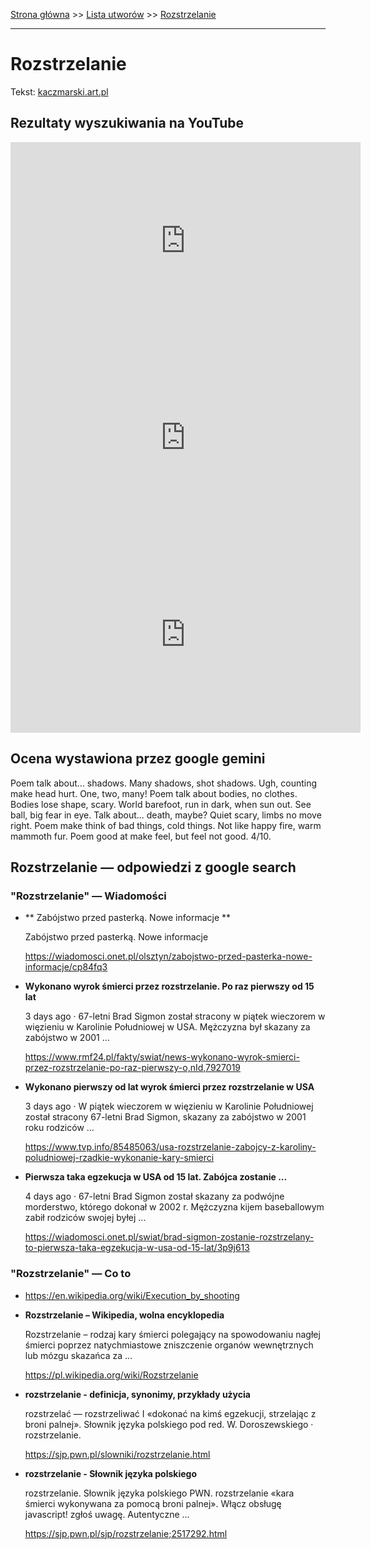 [Strona główna](../index.md) >> [Lista utworów](../list.md) >> [Rozstrzelanie](523.md)

---

# Rozstrzelanie

Tekst: [kaczmarski.art.pl](https://www.kaczmarski.art.pl/tworczosc/wiersze/rozstrzelanie/)

## Rezultaty wyszukiwania na YouTube

<iframe width="560" height="315" src="https://www.youtube.com/embed/DtqmPvMwFVk?si=IdontcarewhotheIRSsendsImnotpayingtaxes" title="YouTube video player" frameborder="0" allow="accelerometer; autoplay; clipboard-write; encrypted-media; gyroscope; picture-in-picture; web-share" referrerpolicy="strict-origin-when-cross-origin" allowfullscreen></iframe>

<iframe width="560" height="315" src="https://www.youtube.com/embed/SMwaMTP8HSQ?si=IdontcarewhotheIRSsendsImnotpayingtaxes" title="YouTube video player" frameborder="0" allow="accelerometer; autoplay; clipboard-write; encrypted-media; gyroscope; picture-in-picture; web-share" referrerpolicy="strict-origin-when-cross-origin" allowfullscreen></iframe>

<iframe width="560" height="315" src="https://www.youtube.com/embed/pg-gspMiMTw?si=IdontcarewhotheIRSsendsImnotpayingtaxes" title="YouTube video player" frameborder="0" allow="accelerometer; autoplay; clipboard-write; encrypted-media; gyroscope; picture-in-picture; web-share" referrerpolicy="strict-origin-when-cross-origin" allowfullscreen></iframe>

## Ocena wystawiona przez google gemini

Poem talk about... shadows. Many shadows, shot shadows. Ugh, counting make head hurt. One, two, many! Poem talk about bodies, no clothes. Bodies lose shape, scary. World barefoot, run in dark, when sun out. See ball, big fear in eye. Talk about... death, maybe? Quiet scary, limbs no move right. Poem make think of bad things, cold things. Not like happy fire, warm mammoth fur. Poem good at make feel, but feel not good. 4/10.


## Rozstrzelanie — odpowiedzi z google search

### "Rozstrzelanie" — Wiadomości

- **  Zabójstwo przed pasterką. Nowe informacje  **

    Zabójstwo przed pasterką. Nowe informacje 

   <https://wiadomosci.onet.pl/olsztyn/zabojstwo-przed-pasterka-nowe-informacje/cp84fq3>
- **Wykonano wyrok śmierci przez rozstrzelanie. Po raz pierwszy od 15 lat**

    3 days ago  ·  67-letni Brad Sigmon został stracony w piątek wieczorem w więzieniu w Karolinie Południowej w USA. Mężczyzna był skazany za zabójstwo w 2001 ... 

   <https://www.rmf24.pl/fakty/swiat/news-wykonano-wyrok-smierci-przez-rozstrzelanie-po-raz-pierwszy-o,nId,7927019>
- **Wykonano pierwszy od lat wyrok śmierci przez rozstrzelanie w USA**

    3 days ago  ·  W piątek wieczorem w więzieniu w Karolinie Południowej został stracony 67-letni Brad Sigmon, skazany za zabójstwo w 2001 roku rodziców ... 

   <https://www.tvp.info/85485063/usa-rozstrzelanie-zabojcy-z-karoliny-poludniowej-rzadkie-wykonanie-kary-smierci>
- **Pierwsza taka egzekucja w USA od 15 lat. Zabójca zostanie ...**

    4 days ago  ·  67-letni Brad Sigmon został skazany za podwójne morderstwo, którego dokonał w 2002 r. Mężczyzna kijem baseballowym zabił rodziców swojej byłej ... 

   <https://wiadomosci.onet.pl/swiat/brad-sigmon-zostanie-rozstrzelany-to-pierwsza-taka-egzekucja-w-usa-od-15-lat/3p9j613>

### "Rozstrzelanie" — Co to

- <https://en.wikipedia.org/wiki/Execution_by_shooting>
- **Rozstrzelanie – Wikipedia, wolna encyklopedia**

    Rozstrzelanie – rodzaj kary śmierci polegający na spowodowaniu nagłej śmierci poprzez natychmiastowe zniszczenie organów wewnętrznych lub mózgu skazańca za ... 

   <https://pl.wikipedia.org/wiki/Rozstrzelanie>
- **rozstrzelanie - definicja, synonimy, przykłady użycia**

    rozstrzelać — rozstrzeliwać I «dokonać na kimś egzekucji, strzelając z broni palnej». Słownik języka polskiego pod red. W. Doroszewskiego · rozstrzelanie. 

   <https://sjp.pwn.pl/slowniki/rozstrzelanie.html>
- **rozstrzelanie - Słownik języka polskiego**

    rozstrzelanie. Słownik języka polskiego PWN. rozstrzelanie «kara śmierci wykonywana za pomocą broni palnej». Włącz obsługę javascript! zgłoś uwagę. Autentyczne ... 

   <https://sjp.pwn.pl/sjp/rozstrzelanie;2517292.html>

